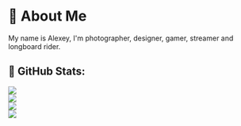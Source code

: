 # :avocado: About Me

My name is Alexey, I'm photographer, designer, gamer, streamer and longboard rider.

## 🗿 GitHub Stats:
<!-- ![](https://github-readme-stats.vercel.app/api?username=frolovlife&theme=gruvbox&hide_border=true&include_all_commits=true&count_private=true)<br/> -->
![](https://github-readme-streak-stats.herokuapp.com?user=frolovlife&theme=transparent&hide_border=true)<br/>
![](https://github-contributor-stats.vercel.app/api?username=frolovlife&limit=2&theme=transparent&hide_border=true&combine_all_yearly_contributions=true)<br/>
![](https://github-readme-stats.vercel.app/api/top-langs/?username=frolovlife&theme=transparent&hide_border=true&include_all_commits=true&count_private=true&layout=compact)<br/>
![](https://github-profile-trophy.vercel.app/?username=frolovlife&theme=discord&no-frame=true&no-bg=true&margin-w=20&margin-h=20&column=3)

<!--
**frolovlife/frolovlife** is a ✨ _special_ ✨ repository because its `README.md` (this file) appears on your GitHub profile.

Here are some ideas to get you started:

- 🔭 I’m currently working on ...
- 🌱 I’m currently learning ...
- 👯 I’m looking to collaborate on ...
- 🤔 I’m looking for help with ...
- 💬 Ask me about ...
- 📫 How to reach me: ...
- 😄 Pronouns: ...
- ⚡ Fun fact: ...
-->
